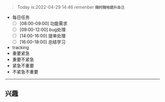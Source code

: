>Today is:2022-04-29 14:46 remenber **`随时随地提升自己`**
- 每日任务
	- [ ] [08:00-09:00] 功能需求
	- [ ] [09:00-12:00] bug处理
	- [ ] [14:00-16:00] 提单处理
	- [ ] [16:00-18:00] 总结学习
- tracking 
 - 重要紧急
 - 重要不紧急
 - 紧急不重要
 - 不紧急不重要

--- 
## 兴趣